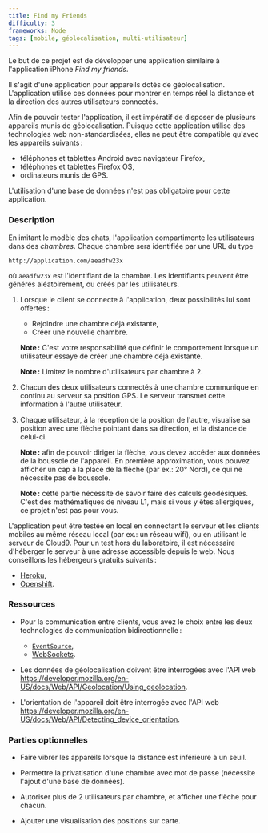 ```yaml
---
title: Find my Friends
difficulty: 3
frameworks: Node
tags: [mobile, géolocalisation, multi-utilisateur]
---
```


Le but de ce projet est de développer une application similaire à
l'application iPhone *Find my friends*.

Il s'agit d'une application pour appareils dotés de
géolocalisation. L'application utilise ces données pour montrer en
temps réel la distance et la direction des autres utilisateurs
connectés.

Afin de pouvoir tester l'application, il est impératif de disposer de
plusieurs appareils munis de géolocalisation. Puisque cette
application utilise des technologies web non-standardisées, elles ne
peut être compatible qu'avec les appareils suivants :

- téléphones et tablettes Android avec navigateur Firefox,
- téléphones et tablettes Firefox OS,
- ordinateurs munis de GPS.

L'utilisation d'une base de données n'est pas obligatoire pour cette
application.

### Description

En imitant le modèle des chats, l'application compartimente les
utilisateurs dans des *chambres*. Chaque chambre sera identifiée par
une URL du type

~~~
http://application.com/aeadfw23x
~~~

où `aeadfw23x` est l'identifiant de la chambre. Les identifiants
peuvent être générés aléatoirement, ou créés par les utilisateurs.

1. Lorsque le client se connecte à l'application, deux possibilités lui
   sont offertes :
   
   - Rejoindre une chambre déjà existante,
   - Créer une nouvelle chambre.
   
   **Note :** C'est votre responsabilité que définir le comportement
   lorsque un utilisateur essaye de créer une chambre déjà existante.

   **Note :** Limitez le nombre d'utilisateurs par chambre à 2.

2. Chacun des deux utilisateurs connectés à une chambre communique en
   continu au serveur sa position GPS. Le serveur transmet cette
   information à l'autre utilisateur.

3. Chaque utilisateur, à la réception de la position de l'autre,
   visualise sa position avec une flèche pointant dans sa direction,
   et la distance de celui-ci.
   
   **Note :** afin de pouvoir diriger la flèche, vous devez accéder
   aux données de la boussole de l'appareil. En première
   approximation, vous pouvez afficher un cap à la place de la flèche
   (par ex.: 20° Nord), ce qui ne nécessite pas de boussole.
   
   **Note :** cette partie nécessite de savoir faire des calculs
   géodésiques. C'est des mathématiques de niveau L1, mais si vous y
   êtes allergiques, ce projet n'est pas pour vous.

L'application peut être testée en local en connectant le serveur et
les clients mobiles au même réseau local (par ex.: un réseau wifi), ou
en utilisant le serveur de Cloud9. Pour un test hors du laboratoire,
il est nécessaire d'héberger le serveur à une adresse accessible
depuis le web. Nous conseillons les hébergeurs gratuits suivants :

- [Heroku](https://heroku.com),
- [Openshift](https://openshift.com).


### Ressources

- Pour la communication entre clients, vous avez le choix entre les
  deux technologies de communication bidirectionnelle :
  
  - [`EventSource`](https://developer.mozilla.org/docs/Web/API/EventSource),
  - [WebSockets](https://developer.mozilla.org/en/docs/WebSockets).

- Les données de géolocalisation doivent être interrogées avec l'API
  web
  <https://developer.mozilla.org/en-US/docs/Web/API/Geolocation/Using_geolocation>.

- L'orientation de l'appareil doit être interrogée avec l'API web
  <https://developer.mozilla.org/en-US/docs/Web/API/Detecting_device_orientation>.


### Parties optionnelles

- Faire vibrer les appareils lorsque la distance est inférieure à un
  seuil.

- Permettre la privatisation d'une chambre avec mot de passe
  (nécessite l'ajout d'une base de données).

- Autoriser plus de 2 utilisateurs par chambre, et afficher une flèche
  pour chacun.

- Ajouter une visualisation des positions sur carte.

